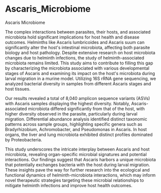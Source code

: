 # Ascaris_Microbiome
Ascaris Microbiome

The complex interactions between parasites, their hosts, and associated microbiota hold significant implications for host health and disease outcomes. Helminths like Ascaris lumbricoides and Ascaris suum can significantly alter the host's intestinal microbiota, affecting both parasite biology and host pathology. Despite extensive research on host microbiota changes due to helminth infections, the study of helminth-associated microbiota remains limited. This study aims to contribute to filling this gap by characterizing the microbiota associated with various developmental stages of Ascaris and examining its impact on the host's microbiota during larval migration in a murine model. Utilizing 16S rRNA gene sequencing, we analyzed bacterial diversity in samples from different Ascaris stages and host tissues.

Our results revealed a total of 8,040 amplicon sequence variants (ASVs) with Ascaris samples displaying the highest diversity. Notably, Ascaris-associated microbiota differed significantly from that of the host, with higher diversity observed in the parasite, particularly during larval migration. Differential abundance analysis identified distinct taxonomic patterns across sample groups, highlighting specific genera such as Bradyrhizobium, Achromobacter, and Pseudomonas in Ascaris. In host organs, the liver and lung microbiota exhibited distinct profiles dominated by Proteobacteria.

This study underscores the intricate interplay between Ascaris and host microbiota, revealing organ-specific microbial signatures and potential interactions. Our findings suggest that Ascaris harbors a unique microbiota that potentially exchanges bacteria with the host during larval migration. These insights pave the way for further research into the ecological and functional dynamics of helminth-microbiota interactions, which may inform novel therapeutic strategies targeting these microbial relationships to mitigate helminth infections and improve host health outcomes.
